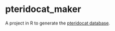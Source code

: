 # pteridocat_maker

A project in R to generate the [pteridocat database](https://github.com/fernphy/pteridocat).

